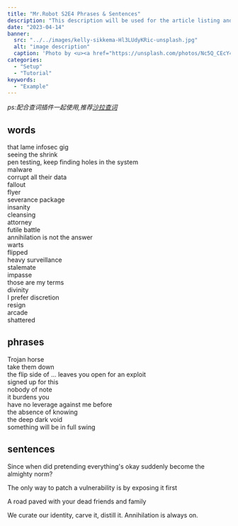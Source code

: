 ```yaml
---
title: "Mr.Robot S2E4 Phrases & Sentences"
description: "This description will be used for the article listing and search results on Google."
date: "2023-04-14"
banner:
  src: "../../images/kelly-sikkema-Hl3LUdyKRic-unsplash.jpg"
  alt: "image description"
  caption: 'Photo by <u><a href="https://unsplash.com/photos/Nc5Q_CEcY44">Florian Olivo</a></u>'
categories:
  - "Setup"
  - "Tutorial"
keywords:
  - "Example"
---
```

<i>ps:配合查词插件一起使用,推荐[沙拉查词](https://saladict.crimx.com/)</i>

## words
that lame infosec gig      
seeing the shrink          
pen testing, keep finding holes in the system   
malware   
corrupt all their data        
fallout       
flyer          
severance package         
insanity             
cleansing           
attorney          
futile battle         
annihilation is not the answer       
warts       
flipped       
heavy surveillance       
stalemate     
impasse         
those are my terms       
divinity       
I prefer discretion     
resign      
arcade       
shattered     
## phrases
Trojan horse    
take them down     
the flip side of ... leaves you open for an exploit  
signed up for this    
nobody of note   
it burdens you     
have no leverage against me before    
the absence of knowing      
the deep dark void     
something will be in full swing     
## sentences
Since when did pretending everything's okay suddenly become the almighty norm?

The only way to patch a vulnerability is by exposing it first

A road paved with your dead friends and family

We curate our identity, carve it, distill it. Annihilation is always on.

























